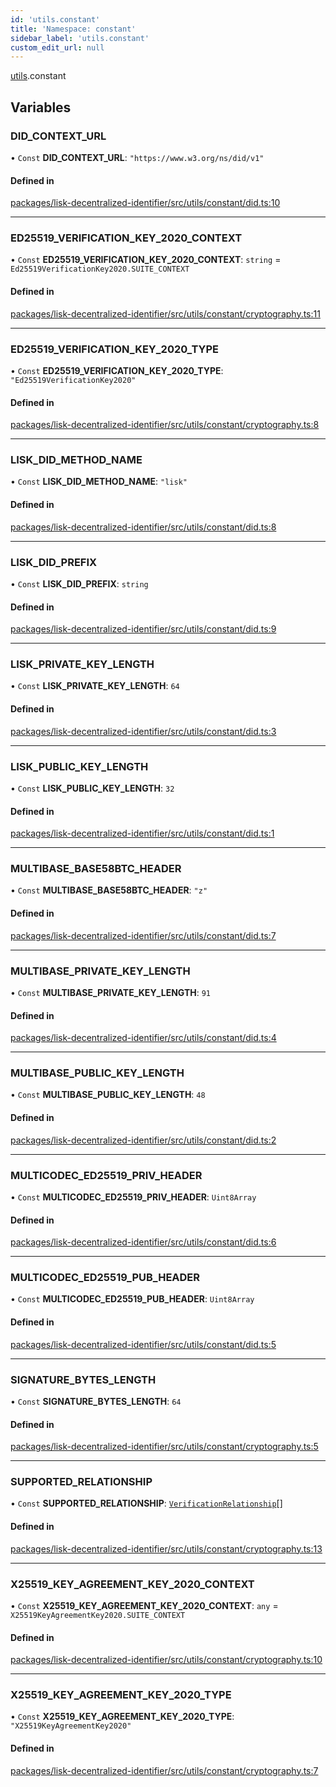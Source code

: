 ```yaml
---
id: 'utils.constant'
title: 'Namespace: constant'
sidebar_label: 'utils.constant'
custom_edit_url: null
---
```


[utils](utils.md).constant

## Variables

### DID_CONTEXT_URL

• `Const` **DID_CONTEXT_URL**: `"https://www.w3.org/ns/did/v1"`

#### Defined in

[packages/lisk-decentralized-identifier/src/utils/constant/did.ts:10](https://github.com/aldhosutra/lisk-did/blob/2b84b93/packages/lisk-decentralized-identifier/src/utils/constant/did.ts#L10)

---

### ED25519_VERIFICATION_KEY_2020_CONTEXT

• `Const` **ED25519_VERIFICATION_KEY_2020_CONTEXT**: `string` = `Ed25519VerificationKey2020.SUITE_CONTEXT`

#### Defined in

[packages/lisk-decentralized-identifier/src/utils/constant/cryptography.ts:11](https://github.com/aldhosutra/lisk-did/blob/2b84b93/packages/lisk-decentralized-identifier/src/utils/constant/cryptography.ts#L11)

---

### ED25519_VERIFICATION_KEY_2020_TYPE

• `Const` **ED25519_VERIFICATION_KEY_2020_TYPE**: `"Ed25519VerificationKey2020"`

#### Defined in

[packages/lisk-decentralized-identifier/src/utils/constant/cryptography.ts:8](https://github.com/aldhosutra/lisk-did/blob/2b84b93/packages/lisk-decentralized-identifier/src/utils/constant/cryptography.ts#L8)

---

### LISK_DID_METHOD_NAME

• `Const` **LISK_DID_METHOD_NAME**: `"lisk"`

#### Defined in

[packages/lisk-decentralized-identifier/src/utils/constant/did.ts:8](https://github.com/aldhosutra/lisk-did/blob/2b84b93/packages/lisk-decentralized-identifier/src/utils/constant/did.ts#L8)

---

### LISK_DID_PREFIX

• `Const` **LISK_DID_PREFIX**: `string`

#### Defined in

[packages/lisk-decentralized-identifier/src/utils/constant/did.ts:9](https://github.com/aldhosutra/lisk-did/blob/2b84b93/packages/lisk-decentralized-identifier/src/utils/constant/did.ts#L9)

---

### LISK_PRIVATE_KEY_LENGTH

• `Const` **LISK_PRIVATE_KEY_LENGTH**: `64`

#### Defined in

[packages/lisk-decentralized-identifier/src/utils/constant/did.ts:3](https://github.com/aldhosutra/lisk-did/blob/2b84b93/packages/lisk-decentralized-identifier/src/utils/constant/did.ts#L3)

---

### LISK_PUBLIC_KEY_LENGTH

• `Const` **LISK_PUBLIC_KEY_LENGTH**: `32`

#### Defined in

[packages/lisk-decentralized-identifier/src/utils/constant/did.ts:1](https://github.com/aldhosutra/lisk-did/blob/2b84b93/packages/lisk-decentralized-identifier/src/utils/constant/did.ts#L1)

---

### MULTIBASE_BASE58BTC_HEADER

• `Const` **MULTIBASE_BASE58BTC_HEADER**: `"z"`

#### Defined in

[packages/lisk-decentralized-identifier/src/utils/constant/did.ts:7](https://github.com/aldhosutra/lisk-did/blob/2b84b93/packages/lisk-decentralized-identifier/src/utils/constant/did.ts#L7)

---

### MULTIBASE_PRIVATE_KEY_LENGTH

• `Const` **MULTIBASE_PRIVATE_KEY_LENGTH**: `91`

#### Defined in

[packages/lisk-decentralized-identifier/src/utils/constant/did.ts:4](https://github.com/aldhosutra/lisk-did/blob/2b84b93/packages/lisk-decentralized-identifier/src/utils/constant/did.ts#L4)

---

### MULTIBASE_PUBLIC_KEY_LENGTH

• `Const` **MULTIBASE_PUBLIC_KEY_LENGTH**: `48`

#### Defined in

[packages/lisk-decentralized-identifier/src/utils/constant/did.ts:2](https://github.com/aldhosutra/lisk-did/blob/2b84b93/packages/lisk-decentralized-identifier/src/utils/constant/did.ts#L2)

---

### MULTICODEC_ED25519_PRIV_HEADER

• `Const` **MULTICODEC_ED25519_PRIV_HEADER**: `Uint8Array`

#### Defined in

[packages/lisk-decentralized-identifier/src/utils/constant/did.ts:6](https://github.com/aldhosutra/lisk-did/blob/2b84b93/packages/lisk-decentralized-identifier/src/utils/constant/did.ts#L6)

---

### MULTICODEC_ED25519_PUB_HEADER

• `Const` **MULTICODEC_ED25519_PUB_HEADER**: `Uint8Array`

#### Defined in

[packages/lisk-decentralized-identifier/src/utils/constant/did.ts:5](https://github.com/aldhosutra/lisk-did/blob/2b84b93/packages/lisk-decentralized-identifier/src/utils/constant/did.ts#L5)

---

### SIGNATURE_BYTES_LENGTH

• `Const` **SIGNATURE_BYTES_LENGTH**: `64`

#### Defined in

[packages/lisk-decentralized-identifier/src/utils/constant/cryptography.ts:5](https://github.com/aldhosutra/lisk-did/blob/2b84b93/packages/lisk-decentralized-identifier/src/utils/constant/cryptography.ts#L5)

---

### SUPPORTED_RELATIONSHIP

• `Const` **SUPPORTED_RELATIONSHIP**: [`VerificationRelationship`](../modules.md#verificationrelationship)[]

#### Defined in

[packages/lisk-decentralized-identifier/src/utils/constant/cryptography.ts:13](https://github.com/aldhosutra/lisk-did/blob/2b84b93/packages/lisk-decentralized-identifier/src/utils/constant/cryptography.ts#L13)

---

### X25519_KEY_AGREEMENT_KEY_2020_CONTEXT

• `Const` **X25519_KEY_AGREEMENT_KEY_2020_CONTEXT**: `any` = `X25519KeyAgreementKey2020.SUITE_CONTEXT`

#### Defined in

[packages/lisk-decentralized-identifier/src/utils/constant/cryptography.ts:10](https://github.com/aldhosutra/lisk-did/blob/2b84b93/packages/lisk-decentralized-identifier/src/utils/constant/cryptography.ts#L10)

---

### X25519_KEY_AGREEMENT_KEY_2020_TYPE

• `Const` **X25519_KEY_AGREEMENT_KEY_2020_TYPE**: `"X25519KeyAgreementKey2020"`

#### Defined in

[packages/lisk-decentralized-identifier/src/utils/constant/cryptography.ts:7](https://github.com/aldhosutra/lisk-did/blob/2b84b93/packages/lisk-decentralized-identifier/src/utils/constant/cryptography.ts#L7)
